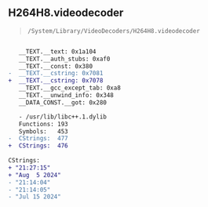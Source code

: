 ## H264H8.videodecoder

> `/System/Library/VideoDecoders/H264H8.videodecoder`

```diff

   __TEXT.__text: 0x1a104
   __TEXT.__auth_stubs: 0xaf0
   __TEXT.__const: 0x380
-  __TEXT.__cstring: 0x7081
+  __TEXT.__cstring: 0x7078
   __TEXT.__gcc_except_tab: 0xa8
   __TEXT.__unwind_info: 0x348
   __DATA_CONST.__got: 0x280

   - /usr/lib/libc++.1.dylib
   Functions: 193
   Symbols:   453
-  CStrings:  477
+  CStrings:  476
 
CStrings:
+ "21:27:15"
+ "Aug  5 2024"
- "21:14:04"
- "21:14:05"
- "Jul 15 2024"

```
